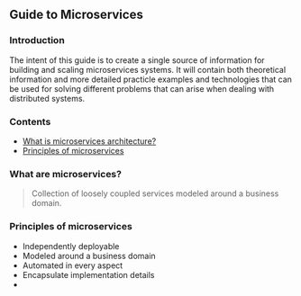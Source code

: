 ## Guide to Microservices
### Introduction
The intent of this guide is to create a single source of information for building and scaling microservices systems. It will contain both theoretical information and more detailed practicle examples and technologies that can be used for solving different problems that can arise when dealing with distributed systems. 
### Contents
 - [What is microservices architecture?](#what-is-microservices-architecture)
 - [Principles of microservices](#principles-of-microservices)
### What are microservices?

> Collection of loosely coupled services modeled around a business domain.

### Principles of microservices

 - Independently deployable
 - Modeled around a business domain
 - Automated in every aspect
 - Encapsulate implementation details
 - 

<!--stackedit_data:
eyJoaXN0b3J5IjpbLTEyOTgzNDc5MzksLTM4MDE1MDYzNSwyMD
k0MTU1NjYyLC02Mzg5MzA0ODUsNzI2MjMyMjI4LDk0MjYwMTM5
MSwxNTg5MjUwNTQ2LDIwMzE5MjcyMDRdfQ==
-->